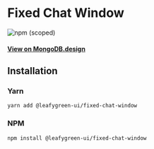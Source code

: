 # Fixed Chat Window

![npm (scoped)](https://img.shields.io/npm/v/@leafygreen-ui/fixed-chat-window.svg)

#### [View on MongoDB.design](https://www.mongodb.design/component/fixed-chat-window/live-example/)

## Installation

### Yarn

```shell
yarn add @leafygreen-ui/fixed-chat-window
```

### NPM

```shell
npm install @leafygreen-ui/fixed-chat-window
```
